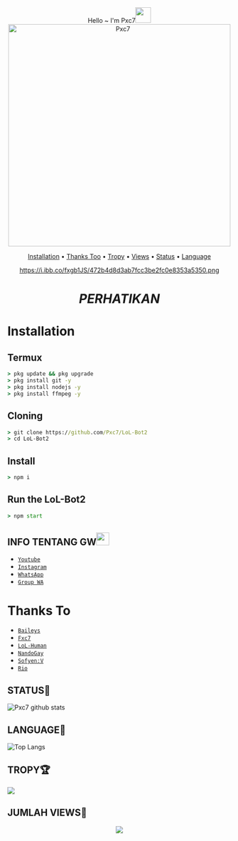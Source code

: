 <div align="center">
Hello ~ I'm Pxc7<img src="https://github.com/TheDudeThatCode/TheDudeThatCode/blob/master/Assets/Hi.gif" width="35px">
<img src="https://i.ibb.co/GQcDxdZ/IMG-20210329-WA0485.jpg" alt="Pxc7" width="500" />
<p align="center">
  <a href="https://github.com/Pxc7/LoL-Bot2#installation">Installation</a> •
  <a href="https://github.com/Pxc7/LoL-Bot2#thanks-to">Thanks Too</a> •
  <a href="https://github.com/Pxc7/LoL-Bot2#TROPY">Tropy</a> •
  <a href="https://github.com/Pxc7/LoL-Bot2#JUMLAH-VIEWS">Views</a> •
  <a href="https://github.com/Pxc7/LoL-Bot2#STATUS">Status</a> •
  <a href="https://github.com/Pxc7/LoL-Bot2#LANGUAGE">Language</a> 
</p>

<p align="center">

https://i.ibb.co/fxgb1JS/472b4d8d3ab7fcc3be2fc0e8353a5350.png
# _**PERHATIKAN**_
</div>

# Installation

## Termux
```cmd
> pkg update && pkg upgrade
> pkg install git -y
> pkg install nodejs -y
> pkg install ffmpeg -y
```

## Cloning 
```cmd
> git clone https://github.com/Pxc7/LoL-Bot2
> cd LoL-Bot2
```

## Install 
```cmd
> npm i
```

## Run the LoL-Bot2
```cmd
> npm start
```

## INFO TENTANG GW<img src="https://github.com/TheDudeThatCode/TheDudeThatCode/blob/master/Assets/powerup.gif" width="29px">

* [`Youtube`](https://youtube.com/channel/UC85BV5PuFNdhEF1JIR6mKjw)
* [`Instagram`](https://instagram.com/dokidokinime)
* [`WhatsApp`](https://wa.me/+62814622392081)
* [`Group WA`](https://chat.whatsapp.com/BAKCaUv3A4bItnouopuIeq)

# Thanks To
* [`Baileys`](https://github.com/adiwajshing/Baileys)
* [`Fxc7`](https://github.com/Fxc7)
* [`LoL-Human`](https://github.com/LoL-Human)
* [`NandoGay`](https://github.com/Arnando456)
* [`Sofyen:V`](https://github.com/SofyanAMV09)
* [`Rio`](https://github.com/ItzRio-Bruh)

## STATUS🎌
![Pxc7 github stats](https://github-readme-stats.vercel.app/api?username=Pxc7&layout=compact&theme=radical)

## LANGUAGE📄
![Top Langs](https://github-readme-stats.vercel.app/api/top-langs/?username=Pxc7&count_private=true&show_icons=true&theme=radical)

## TROPY🏆
![](https://github-profile-trophy.vercel.app/?username=Pxc7&row=2&column=3&layout=compact&theme=onedark)

## JUMLAH VIEWS👀
<p align="center">
  <img src="https://komarev.com/ghpvc/?username=Pxc7&label=VIEW&style=flat-square&color=orange" />
</p>

